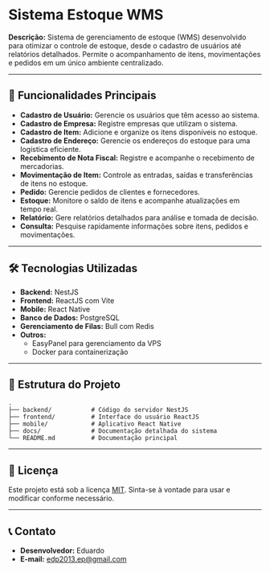 # Sistema Estoque WMS

**Descrição:**
Sistema de gerenciamento de estoque (WMS) desenvolvido para otimizar o controle de estoque, desde o cadastro de usuários até relatórios detalhados. Permite o acompanhamento de itens, movimentações e pedidos em um único ambiente centralizado.

---

## 🚀 Funcionalidades Principais

- **Cadastro de Usuário:** Gerencie os usuários que têm acesso ao sistema.
- **Cadastro de Empresa:** Registre empresas que utilizam o sistema.
- **Cadastro de Item:** Adicione e organize os itens disponíveis no estoque.
- **Cadastro de Endereço:** Gerencie os endereços do estoque para uma logística eficiente.
- **Recebimento de Nota Fiscal:** Registre e acompanhe o recebimento de mercadorias.
- **Movimentação de Item:** Controle as entradas, saídas e transferências de itens no estoque.
- **Pedido:** Gerencie pedidos de clientes e fornecedores.
- **Estoque:** Monitore o saldo de itens e acompanhe atualizações em tempo real.
- **Relatório:** Gere relatórios detalhados para análise e tomada de decisão.
- **Consulta:** Pesquise rapidamente informações sobre itens, pedidos e movimentações.

---

## 🛠️ Tecnologias Utilizadas

- **Backend:** NestJS
- **Frontend:** ReactJS com Vite
- **Mobile:** React Native
- **Banco de Dados:** PostgreSQL
- **Gerenciamento de Filas:** Bull com Redis
- **Outros:**
  - EasyPanel para gerenciamento da VPS
  - Docker para containerização

---

## 📂 Estrutura do Projeto

```plaintext
.
├── backend/           # Código do servidor NestJS
├── frontend/          # Interface do usuário ReactJS
├── mobile/            # Aplicativo React Native
├── docs/              # Documentação detalhada do sistema
└── README.md          # Documentação principal
```

---

## 📜 Licença

Este projeto está sob a licença [MIT](LICENSE). Sinta-se à vontade para usar e modificar conforme necessário.

---

## 📞 Contato

- **Desenvolvedor:** Eduardo
- **E-mail:** edp2013.ep@gmail.com
